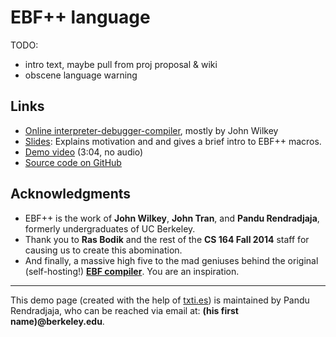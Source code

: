 # EBF++ language

TODO:

- intro text, maybe pull from proj proposal & wiki
- obscene language warning

## Links

- [Online interpreter-debugger-compiler](https://www.ocf.berkeley.edu/~prendra/ebfpp/interpreter/), mostly
  by John Wilkey
- [Slides](https://drive.google.com/file/d/0B1DFn5TANcs5MDZWamltYnRoSlE/view):
  Explains motivation and and gives a brief intro to EBF++ macros.
- [Demo
  video](https://drive.google.com/file/d/0B1DFn5TANcs5WUZNMVY5TndtcHc/view)
  (3:04, no audio)
- [Source code on GitHub](https://github.com/prendradjaja/ebfpp)

## Acknowledgments

- EBF++ is the work of **John Wilkey**, **John Tran**, and **Pandu
  Rendradjaja**, formerly undergraduates of UC Berkeley.
- Thank you to **Ras Bodik** and the rest of the **CS 164 Fall 2014** staff for
  causing us to create this abomination.
- And finally, a massive high five to the mad geniuses behind the original
  (self-hosting!) [**EBF
  compiler**](https://code.google.com/archive/p/ebf-compiler/). You are an
  inspiration.

----

This demo page (created with the help of [txti.es](http://txti.es/)) is
maintained by Pandu Rendradjaja, who can be reached via email at: **(his first
name)@berkeley.edu**.
